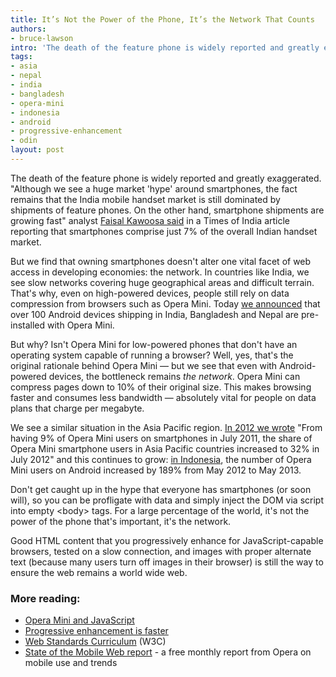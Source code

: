 ```yaml
---
title: It’s Not the Power of the Phone, It’s the Network That Counts
authors:
- bruce-lawson
intro: 'The death of the feature phone is widely reported and greatly exaggerated. “Although we see a huge market ‘hype’ around smartphones, the fact remains that the India mobile handset market is still dominated by shipments of feature phones. On the other hand, smartphone shipments are growing fast” analyst [Faisal Kawoosa said](http://articles.timesofindia.indiatimes.com/2013-04-02/telecom/38216822_1_handset-market-cybermedia-research-smartphone-shipments) in a Times of India article reporting that smartphones comprise just 7% of the overall Indian handset market.'
tags:
- asia
- nepal
- india
- bangladesh
- opera-mini
- indonesia
- android
- progressive-enhancement
- odin
layout: post
---
```

<p>The death of the feature phone is widely reported and greatly exaggerated. &quot;Although we see a huge market &#39;hype&#39; around smartphones, the fact remains that the India mobile handset market is still dominated by shipments of feature phones. On the other hand, smartphone shipments are growing fast&quot; analyst <a href="http://articles.timesofindia.indiatimes.com/2013-04-02/telecom/38216822_1_handset-market-cybermedia-research-smartphone-shipments">Faisal Kawoosa said</a> in a Times of India article reporting that smartphones comprise just 7% of the overall Indian handset market.</p>

<p>But we find that owning smartphones doesn&#39;t alter one vital facet of web access in developing economies: the network. In countries like India, we see slow networks covering huge geographical areas and difficult terrain. That&#39;s why, even on high-powered devices, people still rely on data compression from browsers such as Opera Mini. Today <a href="http://business.opera.com/press/releases/mobile/2013-09-19_2">we announced</a> that over 100 Android devices shipping in India, Bangladesh and Nepal are pre-installed with Opera Mini.</p>

<p>But why? Isn&#39;t Opera Mini for low-powered phones that don&#39;t have an operating system capable of running a browser? Well, yes, that&#39;s the original rationale behind Opera Mini &#x2014; but we see that even with Android-powered devices, the bottleneck remains <em>the network</em>. Opera Mini can compress pages down to 10% of their original size. This makes browsing faster and consumes less bandwidth — absolutely vital for people on data plans that charge per megabyte.</p>

<p>We see a similar situation in the Asia Pacific region. <a href="http://business.opera.com/smw/2012/07/">In 2012 we wrote</a> &quot;From having 9% of Opera Mini users on smartphones in July 2011, the share of Opera Mini smartphone users in Asia Pacific countries
increased to 32% in July 2012&quot; and this continues to grow: <a href="http://business.opera.com/smw/2013/06/">in Indonesia</a>, the number of Opera Mini users on Android increased by 189% from May 2012 to May 2013.</p>

<p>Don&#39;t get caught up in the hype that everyone has smartphones (or soon will), so you can be profligate with data and simply inject the DOM via script into empty &lt;body&gt; tags. For a large percentage of the world, it&#39;s not the power of the phone that&#39;s important, it&#39;s the network.</p>

<p>Good HTML content that you progressively enhance for JavaScript-capable browsers, tested on a slow connection, and images with proper alternate text (because many users turn off images in their browser) is still the way to ensure the web remains a world wide web.</p>

<h3>More reading:</h3>

<ul>
<li><a href="http://dev.opera.com/articles/view/opera-mini-and-javascript/">Opera Mini and JavaScript</a></li>
<li><a href="http://jakearchibald.com/2013/progressive-enhancement-is-faster/">Progressive enhancement is faster</a></li>
<li><a href="http://www.w3.org/community/webed/wiki/Main_Page">Web Standards Curriculum</a> (W3C)</li>
<li><a href="http://opera.com/smw">State of the Mobile Web report</a> - a free monthly report from Opera on mobile use and trends</li>
</ul>
